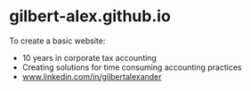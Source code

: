 # gilbert-alex.github.io
To create a basic website:
- 10 years in corporate tax accounting
- Creating solutions for time consuming accounting practices
- www.linkedin.com/in/gilbertalexander
